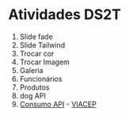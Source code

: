 # Atividades DS2T

1. Slide fade
2. Slide Tailwind
3. Trocar cor
4. Trocar Imagem
5. Galeria
6. Funcionários
7. Produtos
8. dog API
9. [Consumo API](https://gist.github.com/fernandoleonid/2ee16538c2b72ccfcbb82547380497ab) - [VIACEP](https://viacep.com.br/)
